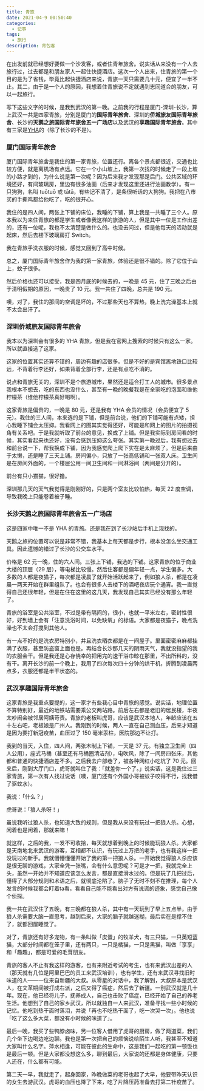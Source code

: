 ```yaml
---
title: 青旅
date: 2021-04-9 00:50:40
categories:
  - 记事
tags:
  - 旅行
description: 背包客
---
```


在出发前就已经想好要做一个沙发客，或者住青年旅舍。说实话从来没有一个人去旅行过，过去都是和朋友家人一起住快捷酒店。这次一个人出来，住青旅的第一个目的是为了省钱，毕竟比起快捷酒店来说，青旅一天只需要几十元，便宜了一半不止。其二，由于是一个人的原因，我想着住青旅说不定就遇到志同道合的朋友，可以一起旅行。

写下这些文字的时候，是我到武汉的第一晚。之前我的行程是厦门-深圳-长沙，算上武汉一共是四家青旅，分别是厦门的**国际青年旅舍**、深圳的**侨城旅友国际青年旅舍**、长沙的**天鹅之旅国际青年旅舍五一广场店**以及武汉的**享趣国际青年旅舍**。其中有三家是[YHA](https://www.yhachina.com/)的（除了长沙的不是）。

### 厦门国际青年旅舍

厦门国际青年旅舍是我住的第一家青旅，位置还行。离各个景点都很近，交通也比较方便，就是离机场有点远。它在一个小山坡上，我第一次找的时候走了一段上坡的小路才到的，为什么说是第一次呢？因为后来我才发现那是后门。公共区域的环境还好，有间玻璃房，里边有很多油画（后来才发现这里还进行油画教学）。有一只狗狗，名叫 tuōtuō 或 tātā，有些记不清了，是条很听话的大狗狗。我把在八市买的手撕鸡都给他吃了，吃的很开心。

我住的是四人间，两张上下铺的床位，我睡的下铺，算上我是一共睡了三个人。原本我以为来住青旅的都是学生或者像我这样的旅游的人，但是其中一位是工作出差的，还有一位呢，我也不太清楚是做什么的。也没去问过，但是他每天的活动就是起床，然后去楼下玻璃房打 Switch。

我在青旅手洗衣服的时候，感觉又回到了高中时候。

总之，厦门国际青年旅舍作为我的第一家青旅，体验还是很不错的。除了它位于山上，蚊子很多。

然后价格也还可以接受，我是四月底的时候去的，一晚是 45 元，住了三晚之后由于清明假期的原因，一晚贵了 10 元。我一共住了四晚，总共是 190 元。

噢，对了，我住的那间的空调是坏的，不过那些天也不算热，晚上洗完澡基本上就不太会出汗了。

### 深圳侨城旅友国际青年旅舍

我本以为深圳会有很多的 YHA 青旅，但是我在官网上搜索的时候只有这么一家。所以就直接选了这家。

这家的位置其实还算不错的，周边有趣的店很多。但是不好的是宾馆离地铁口比较远，不背着行李还好，如果背着全部行李，还是有点吃不消的。

说点和青旅无关的，深圳不是个旅游城市，果然还是适合打工人的城市。很多景点我根本不想去，吃的东西也没什么，甚至有一晚的晚餐我是在全家吃的泡面和维他柠檬茶（维他柠檬茶真好喝啊）。

这家青旅是偏贵的，一晚是 80 元，还是我有 YHA 会员的情况（会员便宜了 5 元）。我住的三人间，本来选的是下铺，但是前台说，他们的下铺可能有点矮，担心我睡下铺会太压抑。我看网上的图其实觉得还好，可能是和网上的图片的拍摄视角有关系吧。于是我就听取了前台的意见，换成了上铺。但是我实际到房间看的时候，其实看起来也还好，没有会感到压抑这么夸张。其实第一晚过后，我有想过去和前台说一下，帮我换成下铺，因为我感觉爬上爬下实在是太麻烦了。但是后来由于太懒，还是睡了三天上铺。房间偏小，只放了一张高低铺和一张双人床。卫生间是在房间外面的，一个楼层公用一间卫生间和一间淋浴间（两间是分开的）。

前台有只小猫猫，很好撸。

深圳那几天的天气我觉得是刚刚好的，只是两个室友比较怕热，每天 22 度空调，导致我晚上只能卷着被子睡。

### 长沙天鹅之旅国际青年旅舍五一广场店

这是四家中唯一不是 YHA 的青旅。还是我在到了长沙站后手机上现找的。

天鹅之旅的位置可以说是非常不错，我基本上每天都是步行，根本没怎么坐交通工具。因此遗憾的错过了长沙的公交车水平。

价格是 62 元一晚，住的六人间。三张上下铺，我选的下铺。这家青旅的位于商业大楼的顶层（29 层），等电梯比较慢。然后住客都是偏年轻一点，学生偏多。大多数的人都是夜猫子，每次都是凌晨了就开始活跃起来了，例如狼人杀，都是在凌晨一两天开始在群里组队了。也会有很多人去楼下的酒吧夜店玩个通宵。我一直觉得自己还很年轻，但是在住在这里的这几天，我发现自己其实已经没有那么年轻了。

青旅的浴室是公共浴室，不过是带有隔间的，很小，也就一平米左右，密封性很好，好到墙上会有「注意洗浴时间，以免缺氧」的标语。大家都是夜猫子，晚点洗澡也不太会打搅到其他人。

有一点不好的是洗衣房特别小，并且洗衣晒衣都是在一间屋子。里面密密麻麻都挂满了衣服，甚至防盗窗上面也是。再结合长沙那几天的阴雨天气，我就没指望的我的衣服会干。但是我还是心存侥幸的把用完的速干浴巾晾在那里，不出所料的，没有干。离开长沙的前一个晚上，我用了四次每次四十分钟的烘干机，折腾到凌晨两点多，衣服还都是半干状态的。

### 武汉享趣国际青年旅舍

这家青旅是我重点要提的，这一家才有些我心目中青旅的感觉。说实话，地理位置不算特别好，最近的地铁站需要乘公交两站路。前后左右都是老旧的居民楼，半夜太吵闹会被邻居阿姨苛责。青旅的老板叫虎哥，应该是武汉本地人，年龄应该在五十左右吧，老板娘是广州人。我刚到的时候，两人一直在自己测血压，后来才知道是因为要打新冠疫苗，血压过了 150 毫米汞柱，医院那边不让打。

我到的当天，入住，四人间，两张木制上下铺，一天是 37 元。有独立卫生间（四人公用），座式马桶（甚至还有马桶圈清洁剂），电吹风，除了一间房四张床，其他都和普通的快捷酒店差不多。之后我去户部巷了，被各种网红小吃坑了 70 元。回来后，刚到大厅门口，虎哥就叫住了我：「就差你一个了。」说实话，这是我住过三家青旅，第一次有人找过说话（噢，厦门还有个外国小哥被蚊子咬得不行，找我借了驱蚊水）。

我说：「什么？」

虎哥说：「狼人杀呀！」

虽说我听过狼人杀，也知道大致的规则，但是我从来没有玩过一把狼人杀。心想，闲着也是闲着，那就来嘛！

就这样，之后的我，一发不可收拾，每天就想着到晚上的时候能玩狼人杀。大家都是天南地北来武汉的游客，互相都不认识，有玩过上万把的老手，也有我这样一把没玩过的新手。我就懵懵懂懂开始了我的第一把狼人杀。一开始我觉得狼人杀应该是很无聊的游戏，大家全凭一张嘴，会有什么意思呢？可是才一把，我就完全上头，虽然一开始并不知道应该怎么发言，都是直接滑水过的。但是玩了几把过后，懂得了大部分规则和术语之后，就彻底沦陷了。脑子了无时不刻不在推理，每个人发言的时候我都会盯着ta看，看看自己能不能看出对方有说谎的迹象，感觉自己像个侦探。

我一共在武汉住了五晚，有三晚都在狼人杀，其中有一天玩到了早上五点半，由于狼人杀需要大脑一直思考，越到后来，大家的脑子就越迷糊，最后实在是撑不住了，就都回屋睡觉了。

对了，青旅还有好多宠物，有一条叫做「皮蛋」的牧羊犬，有三只猫，一只英短蓝猫，大部分时间都在笼子里，还有两只，一只是橘猫，一只是黑猫，叫做「享享」和「趣趣」，都是可爱的毛茸朋友。

青旅的客人不止有我这样的游客，也有来附近考试的考生，也有来武汉出差的人（那天就有几位是阿里巴巴的员工来武汉培训），也有学生，还有来武汉寻找旧时味道的人——一位来自新疆的大叔。从零星的对话中，我了解到，大叔原本是武汉人，在文革期间被打成右派，之后又得了癌症，然后去了新疆。一别武汉就是几十年。现在，他已经将儿子，抚养成人，自己也击败了癌症，已经开始了自己的养老生活。他想到了自己的家乡武汉，所以就独自一人来武汉，准备寻找一些小时候的记忆。他吃到热干面时落泪，并说「再也不吃热干面了，吃一次哭一次」。他也说「吃了这么多大菜，都没有小时候的味道了」。

最后一晚，我买了些鸭脖卤味，另一位客人借用了虎哥的厨房，做了两道菜，我们几个坐下边喝边吃边聊。我也是第一次把自己的烦恼说给陌生人听，我甚至不知道大家叫什么名字。萍水相逢，可能在彼此的生命中，这是我们一起吃的第一顿饭也是最后一顿。但是大家都没想这么多，聊到最后，大家说的还都是身体健康，只要人还在，什么都有可能。

第二天一早，我就走了，起身回家，昨晚做菜的老哥也起了大早，他要带昨天认识的女生去游武汉。虎哥的血压也降了下来，吃了片降压药准备去打第二针疫苗了。
